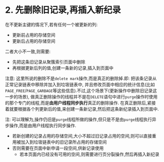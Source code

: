 # 2. 先删除旧记录,再插入新纪录

在不更新主键的情况下,若有任何一个被更新的列:

- 更新前占用的存储空间
- 更新后占用的存储空间

二者大小不一致,则需要:

- 先把这条旧记录从聚簇索引页面中删除
- 再根据更新后列的值,创建一条新的记录,插入到页面中

注意: 这里所说的删除不是`delete mark`操作,而是真正的删除掉.即: 把该条记录从正常记录链表中移除并加入到垃圾链表中,
并且修改页面中相应的统计信息(比如`PAGE_FREE`/`PAGE_GARBAGE`等这些信息).不过,这个场景下(更新操作中删除旧记录这一步的场景),
做真正删除操作的线程并不是在`DELETE`语句中进行`purge`操作时使用的那个专门的线程,而是**由用户线程同步执行**真正的删除操作.
在真正删除后,紧接着就要根据各个列更新后的值,来创建一条新记录,然后把这条新纪录插入到页面中.

注: 可以理解为,操作仍旧是`purge`线程所做的操作,但只是不是由`purge`线程执行异步操作,而是由用户线程执行同步操作.

- 若新创建的记录占用的存储空间,大小不超过旧记录占用的空间,则可以直接重用被加入到垃圾链表中的旧记录所占用的存储空间
- 否则需要在页面中新申请一段空间,供新记录使用
  - 若本页面内已经没有可用的空间,则需要进行页分裂操作,然后再插入新纪录
